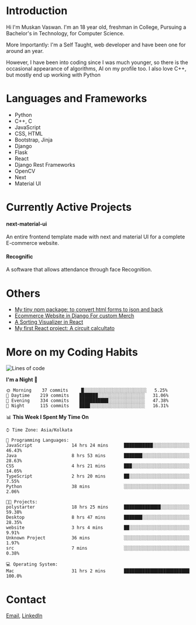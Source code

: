 <!-- - I’m currently working on:
&nbsp;&nbsp;&nbsp;&nbsp;&nbsp;&nbsp; *Circuits*[https://muskanvaswan.github.io/circuits] which, as the name suggests,  is a calculator for solving circuits with ease. This is my first React project
#### I’m currently learning : 
&nbsp;&nbsp;&nbsp;&nbsp;&nbsp;&nbsp; React.js
#### Ask me about:
&nbsp;&nbsp;&nbsp;&nbsp;&nbsp;&nbsp; Anything
#### How to reach me:
&nbsp;&nbsp;&nbsp;&nbsp;&nbsp;&nbsp; Email[mailto:muskanvaswan@gmail.com] LinkedIn[https://www.linkedin.com/in/muskan-vaswan?lipi=urn%3Ali%3Apage%3Ad_flagship3_profile_view_base_contact_details%3B%2FQpdlv5fQ12Ru4DkW2TysA%3D%3D]
#### Pronouns:
&nbsp;&nbsp;&nbsp;&nbsp;&nbsp;&nbsp; Her -->

# Introduction
Hi I'm Muskan Vaswan.
I'm an 18 year old,
freshman in College,
Pursuing a Bachelor's in Technology, for Computer Science.

More Importantly: I'm a Self Taught, web developer and have been one for around an year.

However, I have been into coding since I was much younger, so there is the occasional appearance of algorithms, AI on my profile too. I also love C++, but mostly end up working with Python


# Languages and Frameworks

- Python
- C++, C
- JavaScript
- CSS, HTML 
- Bootstrap, Jinja
- Django
- Flask
- React 
- Django Rest Frameworks
- OpenCV
- Next
- Material UI

# Currently Active Projects

#### next-material-ui
An entire frontend template made with next and material UI for a complete E-commerce website.

#### Recognific
A software that allows attendance through face Recognition.

# Others
- [My tiny npm package: to convert html forms to json and back](https://www.npmjs.com/package/forms-dynamically)
- [Ecommerce Website in Django For custom Merch](https://merch-commerce.herokuapp.com/)
- [A Sorting Visualizer in React](https://muskanvaswan.github.io/SortingVisualizer/)
- [My first React project: A circuit calcultato](https://muskanvaswan.github.io/circuits)

# More on my Coding Habits

<!--START_SECTION:waka-->
![Lines of code](https://img.shields.io/badge/From%20Hello%20World%20I%27ve%20Written-192735%20lines%20of%20code-blue)

**I'm a Night 🦉** 

```text
🌞 Morning    37 commits     █░░░░░░░░░░░░░░░░░░░░░░░░   5.25% 
🌆 Daytime    219 commits    ███████░░░░░░░░░░░░░░░░░░   31.06% 
🌃 Evening    334 commits    ███████████░░░░░░░░░░░░░░   47.38% 
🌙 Night      115 commits    ████░░░░░░░░░░░░░░░░░░░░░   16.31%

```


📊 **This Week I Spent My Time On** 

```text
⌚︎ Time Zone: Asia/Kolkata

💬 Programming Languages: 
JavaScript               14 hrs 24 mins      ███████████░░░░░░░░░░░░░░   46.43% 
Java                     8 hrs 53 mins       ███████░░░░░░░░░░░░░░░░░░   28.63% 
CSS                      4 hrs 21 mins       ███░░░░░░░░░░░░░░░░░░░░░░   14.05% 
TypeScript               2 hrs 20 mins       ██░░░░░░░░░░░░░░░░░░░░░░░   7.55% 
Python                   38 mins             ░░░░░░░░░░░░░░░░░░░░░░░░░   2.06%

🐱‍💻 Projects: 
polystarter              18 hrs 25 mins      ██████████████░░░░░░░░░░░   59.38% 
Desktop                  8 hrs 47 mins       ███████░░░░░░░░░░░░░░░░░░   28.35% 
website                  3 hrs 4 mins        ██░░░░░░░░░░░░░░░░░░░░░░░   9.91% 
Unknown Project          36 mins             ░░░░░░░░░░░░░░░░░░░░░░░░░   1.97% 
src                      7 mins              ░░░░░░░░░░░░░░░░░░░░░░░░░   0.38%

💻 Operating System: 
Mac                      31 hrs 2 mins       █████████████████████████   100.0%

```


<!--END_SECTION:waka-->

# Contact

[Email](mailto:muskanvaswan@gmail.com), [LinkedIn](https://www.linkedin.com/in/muskan-vaswan?lipi=urn%3Ali%3Apage%3Ad_flagship3_profile_view_base_contact_details%3B%2FQpdlv5fQ12Ru4DkW2TysA%3D%3D)



